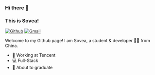### Hi there 👋 
### This is Sovea!

[![Github](https://img.shields.io/badge/-Github-000?style=flat&logo=Github&logoColor=white)](https://github.com/Sovea)
[![Gmail](https://img.shields.io/badge/-Gmail-c14438?style=flat&logo=Gmail&logoColor=white)](mailto:harleyhhh423@gmail.com)

Welcome to my Github page! I am Sovea, a student & developer 👨🏻 from China.

- 🐧 Working at Tencent
- 💻 Full-Stack
- 🔋 About to graduate
